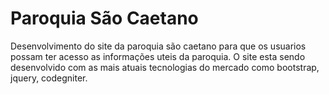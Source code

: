 # Paroquia São Caetano

Desenvolvimento do site da paroquia são caetano para que os usuarios possam ter acesso as informações uteis da paroquia.
O site esta sendo desenvolvido com as mais atuais tecnologias do mercado como bootstrap, jquery, codegniter.


